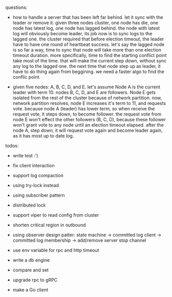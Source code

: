 questions:
- how to handle a server that has been left far behind. let it sync with the leader or remove it.
    given three nodes cluster, one node has die, one node has latest log, one node has lagged behind.
    the node with latest log will obviously become leader, its job now is to sync logs to the lagged one.
    the cluster required that before election timeout, the leader have to have one round of heartbeat success.
    let's say the lagged node is so far a way, time to sync that node will take more than one election timeout duration.
    more specifically, time to find the starting conflict point take most of the time.
    that will make the current step down, without sync any log to the lagged one.
    the next time that node step up as leader, it have to do thing again from beggining.
    we need a faster algo to find the conflic point.

- given five nodes: A, B, C, D, and E. let's assume Node A is the current leader with term 10. nodes B, C, D, and E are followers. Node E gets isolated from the rest of the cluster because of network partition.
    now, network partition resolves, node E increases it's term to 11, and requests vote.
    because node A (leader) has lower term, so when receive the request vote, it steps down, to become follower.
    the request vote from node E won't effect the other followers (B, C, D), because these follower won't grant vote to any node until an election timeout elapsed.
    after the node A, step down, it will request vote again and become leader again, as it has most up to date log.

todos:
- write test :')
- fix client interaction
- support log compaction
- using try-lock instead
- using subscriber pattern
- distributed lock
- support viper to read config from cluster
- shorten critical region in outbound

- using observer design patter:
    state machine -> committed log
    client -> committed log
    membership -> add/remove server
    stop channel

- use env variable for rpc and http timeout
- write a db engine
- compare and set
- upgrade rpc to gRPC
- make a Go client
